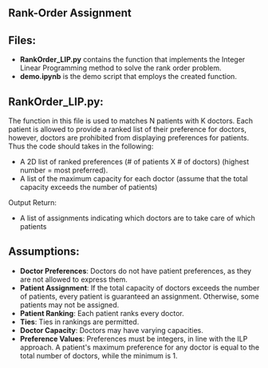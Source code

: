 ## Rank-Order Assignment

## Files:
- **RankOrder_LIP.py** contains the function that implements the Integer Linear Programming method to solve the rank order problem.
- **demo.ipynb** is the demo script that employs the created function.

## RankOrder_LIP.py:
The function in this file is used to matches N patients with K doctors. Each patient is allowed to provide a ranked list 
of their preference for doctors, however, doctors are prohibited from displaying preferences for patients. Thus the code should takes in the following:

- A 2D list of ranked preferences (# of patients X # of doctors) (highest number = most preferred).
- A list of the maximum capacity for each doctor (assume that the total capacity exceeds the number of patients)

Output Return:
- A list of assignments indicating which doctors are to take care of which patients

## Assumptions:
- **Doctor Preferences**: Doctors do not have patient preferences, as they are not allowed to express them.
- **Patient Assignment**: If the total capacity of doctors exceeds the number of patients, every patient is guaranteed an assignment. Otherwise, some patients may not be assigned.
- **Patient Ranking**: Each patient ranks every doctor.
- **Ties**: Ties in rankings are permitted.
- **Doctor Capacity**: Doctors may have varying capacities.
- **Preference Values**: Preferences must be integers, in line with the ILP approach. A patient's maximum preference for any doctor is equal to the total number of doctors, while the minimum is 1.

